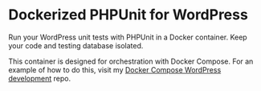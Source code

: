 # Dockerized PHPUnit for WordPress

Run your WordPress unit tests with PHPUnit in a Docker container. Keep your
code and testing database isolated.

This container is designed for orchestration with Docker Compose. For an example
of how to do this, visit my [Docker Compose WordPress development][development]
repo.

[development]: https://github.com/chriszarate/docker-compose-wordpress
